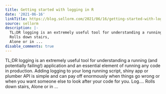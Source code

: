 ```yaml
---
title: Getting started with logging in R
date: '2021-06-16'
linkTitle: https://blog.sellorm.com/2021/06/16/getting-started-with-logging-in-r/
source: sellorm
description: |-
  TL;DR logging is an extremely useful tool for understanding a running (and potentially failing!) application and an essential element of running any code in production. Adding logging to your long running script, shiny app or plumber API is simple and can pay off enormously when things go wrong or when you want someone else to look after your code for you. Log&hellip;.
  Rolls down stairs,
  Alone or in ...
disable_comments: true
---
```

TL;DR logging is an extremely useful tool for understanding a running (and potentially failing!) application and an essential element of running any code in production. Adding logging to your long running script, shiny app or plumber API is simple and can pay off enormously when things go wrong or when you want someone else to look after your code for you. Log&hellip;.
Rolls down stairs,
Alone or in ...